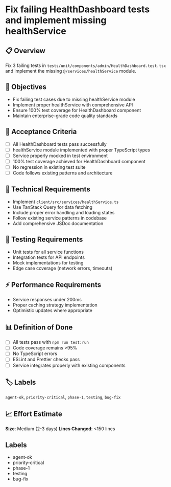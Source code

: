 # Fix failing HealthDashboard tests and implement missing healthService

## 📋 Overview

Fix 3 failing tests in `tests/unit/components/admin/HealthDashboard.test.tsx`
and implement the missing `@/services/healthService` module.

## 🎯 Objectives

- Fix failing test cases due to missing healthService module
- Implement proper healthService with comprehensive API
- Ensure 100% test coverage for HealthDashboard component
- Maintain enterprise-grade code quality standards

## 📝 Acceptance Criteria

- [ ] All HealthDashboard tests pass successfully
- [ ] healthService module implemented with proper TypeScript types
- [ ] Service properly mocked in test environment
- [ ] 100% test coverage achieved for HealthDashboard component
- [ ] No regression in existing test suite
- [ ] Code follows existing patterns and architecture

## 🔧 Technical Requirements

- Implement `client/src/services/healthService.ts`
- Use TanStack Query for data fetching
- Include proper error handling and loading states
- Follow existing service patterns in codebase
- Add comprehensive JSDoc documentation

## 🧪 Testing Requirements

- Unit tests for all service functions
- Integration tests for API endpoints
- Mock implementations for testing
- Edge case coverage (network errors, timeouts)

## ⚡ Performance Requirements

- Service responses under 200ms
- Proper caching strategy implementation
- Optimistic updates where appropriate

## 📊 Definition of Done

- [ ] All tests pass with `npm run test:run`
- [ ] Code coverage remains >95%
- [ ] No TypeScript errors
- [ ] ESLint and Prettier checks pass
- [ ] Service integrates properly with existing components

## 🏷️ Labels

`agent-ok`, `priority-critical`, `phase-1`, `testing`, `bug-fix`

## 📈 Effort Estimate

**Size**: Medium (2-3 days) **Lines Changed**: <150 lines

## Labels

- agent-ok
- priority-critical
- phase-1
- testing
- bug-fix

